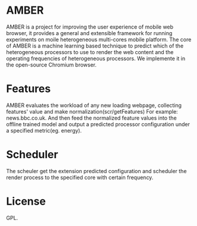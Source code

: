 # AMBER

AMBER is a project for improving the user experience of mobile web browser, 
it provides a general and extensible framework for running experiments on moile heterogeneous multi-cores mobile platform.
The core of AMBER is a machine learning based technique to predict which of the heterogeneous
processors to use to render the web content and the operating frequencies of heterogeneous processors.
We implemente it in the open-source Chromium browser.


# Features
AMBER evaluates the workload of any new loading webpage, collecting features' value and make normalization(scr/getFeatures)
For example: news.bbc.co.uk.  And then feed the normalized feature values into the offline trained model and output a 
predicted processor configuration under a specified metric(eg. energy).

# Scheduler
The scheuler get the extension predicted configuration and scheduler the render process to the specified core with certain 
frequency.

# License
GPL.
